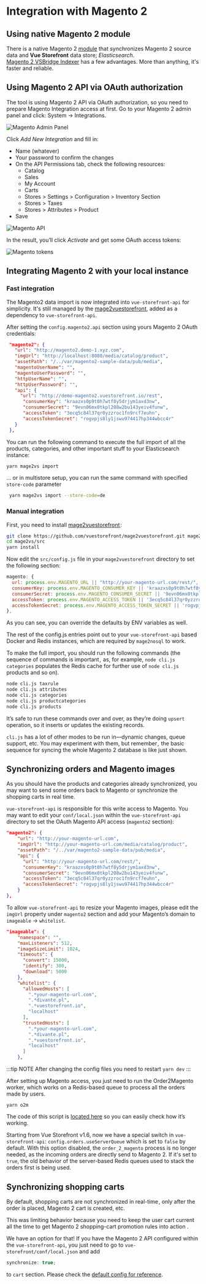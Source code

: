 # Integration with Magento 2
## Using native Magento 2 module 
There is a native Magento 2 [module](https://github.com/vuestorefront/magento2-vsbridge-indexer) that synchronizes Magento 2 source data and **Vue Storefront** data store; *Elasticsearch*.   
[Magento 2 VSBridge Indexer](https://github.com/vuestorefront/magento2-vsbridge-indexer) has a few advantages. More than anything, it's faster and reliable.

## Using Magento 2 API via OAuth authorization
The tool is using Magento 2 API via OAuth authorization, so you need to prepare Magento Integration access at first. Go to your Magento 2 admin panel and click: System → Integrations.

![Magento Admin Panel](../images/magento_1.png)

Click _Add New Integration_ and fill in:
- Name (whatever)
- Your password to confirm the changes
- On the API Permissions tab, check the following resources:
  - Catalog
  - Sales
  - My Account
  - Carts
  - Stores > Settings > Configuration > Inventory Section
  - Stores > Taxes
  - Stores > Attributes > Product
- Save

![Magento API](../images/magento_2.png)

In the result, you’ll click _Activate_ and get some OAuth access tokens:

![Magento tokens](../images/magento_3.png)

## Integrating Magento 2 with your local instance

### Fast integration

The Magento2 data import is now integrated into `vue-storefront-api` for simplicity. It's still managed by the [mage2vuestorefront](https://github.com/vuestorefront/mage2vuestorefront), added as a dependency to `vue-storefront-api`.

After setting the `config.magento2.api` section using yours Magento 2 OAuth credentials:

```json
 "magento2": {
   "url": "http://magento2.demo-1.xyz.com",
   "imgUrl": "http://localhost:8080/media/catalog/product",
   "assetPath": "/../var/magento2-sample-data/pub/media",
   "magentoUserName": "",
   "magentoUserPassword": "",
   "httpUserName": "",
   "httpUserPassword": "",
   "api": {
     "url": "http://demo-magento2.vuestorefront.io/rest",
      "consumerKey": "kraazxs0p9t0h7wtf8y5drjym1axd3nw",
      "consumerSecret": "9evn06mx0tkpl208w2bu143yeiv4funw",
      "accessToken": "3ecq5c84l37qr0yzzroc1fn9rcf7euhn",
      "accessTokenSecret": "rogvpjs8ly1jswu974417hp344wbcc4r"
   }
 },
```

You can run the following command to execute the full import of all the products, categories, and other important stuff to your Elasticsearch instance:

```bash
yarn mage2vs import
```

... or in multistore setup, you can run the same command with specified `store-code` parameter

```bash
 yarn mage2vs import --store-code=de
```

### Manual integration

First, you need to install [mage2vuestorefront ](https://github.com/vuestorefront/mage2vuestorefront):

```bash
git clone https://github.com/vuestorefront/mage2vuestorefront.git mage2vs
cd mage2vs/src
yarn install
```

Now edit the `src/config.js` file in your `mage2vuestorefront` directory to set the following section:

```js
magento: {
  url: process.env.MAGENTO_URL || "http://your-magento-url.com/rest/", <- change to your Magento 2 URL,
  consumerKey: process.env.MAGENTO_CONSUMER_KEY || 'kraazxs0p9t0h7wtf8y5drjym1axd3nw',
  consumerSecret: process.env.MAGENTO_CONSUMER_SECRET || '9evn06mx0tkpl208w2bu143yeiv4funw',
  accessToken: process.env.MAGENTO_ACCESS_TOKEN || '3ecq5c84l37qr0yzzroc1fn9rcf7euhn',
  accessTokenSecret: process.env.MAGENTO_ACCESS_TOKEN_SECRET || 'rogvpjs8ly1jswu974417hp344wbcc4r',
},
```

As you can see, you can override the defaults by ENV variables as well.


The rest of the config.js entries point out to your `vue-storefront-api` based Docker and Redis instances, which are required by `mage2nosql` to work.

To make the full import, you should run the following commands (the sequence of commands is important ,  as, for example, `node cli.js categories` populates the Redis cache for further use of `node cli.js` products and so on).

```bash
node cli.js taxrule
node cli.js attributes
node cli.js categories
node cli.js productcategories
node cli.js products
```

It’s safe to run these commands over and over, as they’re doing `upsert` operation, so it inserts or updates the existing records.

`cli.js` has a lot of other modes to be run in—dynamic changes, queue support, etc. You may experiment with them, but remember ,  the basic sequence for syncing the whole Magento 2 database is like just shown.

## Synchronizing orders and Magento images

As you should have the products and categories already synchronized, you may want to send some orders back to Magento or synchronize the shopping carts in real time.

`vue-storefront-api` is responsible for this write access to Magento. You may want to edit your `conf/local.json` within the `vue-storefront-api` directory to set the OAuth Magento API access (`magento2` section):

```json
"magento2": {
    "url": "http://your-magento-url.com",
    "imgUrl": "http://your-magento-url.com/media/catalog/product",
    "assetPath": "/../var/magento2-sample-data/pub/media",
    "api": {
      "url": "http://your-magento-url.com/rest/",
      "consumerKey": "kraazxs0p9t0h7wtf8y5drjym1axd3nw",
      "consumerSecret": "9evn06mx0tkpl208w2bu143yeiv4funw",
      "accessToken": "3ecq5c84l37qr0yzzroc1fn9rcf7euhn",
      "accessTokenSecret": "rogvpjs8ly1jswu974417hp344wbcc4r"
    }
},
```

To allow `vue-storefront-api` to resize your Magento images, please edit the `imgUrl` property under `magento2` section and add your Magento’s domain to `imageable` -> `whitelist`.

```json
"imageable": {
    "namespace": "",
    "maxListeners": 512,
    "imageSizeLimit": 1024,
    "timeouts": {
      "convert": 15000,
      "identify": 300,
      "download": 5000
    },
    "whitelist": {
      "allowedHosts": [
        ".*your-magento-url.com",
        ".*divante.pl",
        ".*vuestorefront.io",
        "localhost"
      ],
      "trustedHosts": [
        ".*your-magento-url.com",
        ".*divante.pl",
        ".*vuestorefront.io",
        "localhost"
      ]
    },
```

:::tip NOTE
After changing the config files you need to restart `yarn dev`
:::

After setting up Magento access, you just need to run the Order2Magento worker, which works on a Redis-based queue to process all the orders made by users.

```
yarn o2m
```

The code of this script is [located here](https://github.com/vuestorefront/vue-storefront-api/blob/master/src/worker/order_to_magento2.js) so you can easily check how it’s working.

Starting from Vue Storefront v1.6, now we have a special switch in `vue-storefront-api`: `config.orders.useServerQueue` which is set to `false` by default. With this option disabled, the `order_2_magento` process  is no longer needed, as the incoming orders are directly send to Magento 2. If it's set to `true`, the old behavior of the server-based Redis queues used to stack the orders first is being used.

## Synchronizing shopping carts

By default, shopping carts are not synchronized in real-time , only after the order is placed, Magento 2 cart is created, etc.

This was limiting behavior because you need to keep the user cart current all the time to get Magento 2 shopping-cart promotion rules into action .

We have an option for that! If you have the Magento 2 API configured within the `vue-storefront-api`, you just need to go to `vue-storefront/conf/local.json` and add

```js
synchronize: true;
```

to `cart` section. Please check the [default config for reference](https://github.com/vuestorefront/vue-storefront/blob/193cf44a6e936136fc19e22b45fe8dbc4b33f844/config/default.json#L8).
